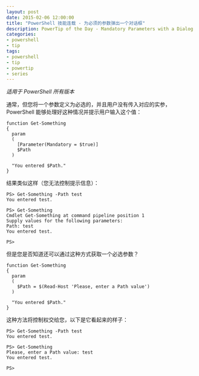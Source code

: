 ```yaml
---
layout: post
date: 2015-02-06 12:00:00
title: "PowerShell 技能连载 - 为必须的参数弹出一个对话框"
description: PowerTip of the Day - Mandatory Parameters with a Dialog
categories:
- powershell
- tip
tags:
- powershell
- tip
- powertip
- series
---
```

_适用于 PowerShell 所有版本_

通常，但您将一个参数定义为必选的，并且用户没有传入对应的实参，PowerShell 能够处理好这种情况并提示用户输入这个值：

    function Get-Something
    {
      param
      (
        [Parameter(Mandatory = $true)]
        $Path 
      )
    
      "You entered $Path."
    }

结果类似这样（您无法控制提示信息）：

    PS> Get-Something -Path test
    You entered test.
    
    PS> Get-Something 
    Cmdlet Get-Something at command pipeline position 1
    Supply values for the following parameters:
    Path: test
    You entered test.
    
    PS>  

但是您是否知道还可以通过这种方式获取一个必选参数？

    function Get-Something
    {
      param
      (
        $Path = $(Read-Host 'Please, enter a Path value')
      )
    
      "You entered $Path."
    } 

这种方法将控制权交给您，以下是它看起来的样子：

     
    PS> Get-Something -Path test
    You entered test.
    
    PS> Get-Something 
    Please, enter a Path value: test
    You entered test.
    
    PS>

<!--本文国际来源：[Mandatory Parameters with a Dialog](http://community.idera.com/powershell/powertips/b/tips/posts/mandatory-parameters-with-a-dialog)-->
